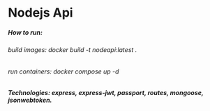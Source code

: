 # Nodejs Api


##### How to run:

###### build images: docker build -t nodeapi:latest .
###### run containers: docker compose up -d


##### Technologies:  express, express-jwt, passport, routes, mongoose, jsonwebtoken.
